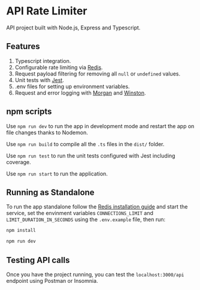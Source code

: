 # API Rate Limiter

API project built with Node.js, Express and Typescript.

## Features

1. Typescript integration.
2. Configurable rate limiting via [Redis](https://redis.io/).
3. Request payload filtering for removing all `null` or `undefined` values.
4. Unit tests with [Jest](https://jestjs.io/).
5. .env files for setting up environment variables.
6. Request and error logging with [Morgan](https://github.com/expressjs/morgan) and [Winston](https://github.com/winstonjs/winston).

## npm scripts

Use `npm run dev` to run the app in development mode and restart the app on file changes thanks to Nodemon.

Use `npm run build` to compile all the `.ts` files in the `dist/` folder.

Use `npm run test` to run the unit tests configured with Jest including coverage.

Use `npm run start` to run the application.

## Running as Standalone

To run the app standalone follow the [Redis installation guide](https://redis.io/docs/getting-started/installation/) and start the service, set the envinment variables `CONNECTIONS_LIMIT` and `LIMIT_DURATION_IN_SECONDS` using the `.env.example` file, then run:

```bash
npm install
```

```bash
npm run dev
```

## Testing API calls

Once you have the project running, you can test the `localhost:3000/api` endpoint using Postman or Insomnia.
